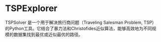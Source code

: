 # TSPExplorer
TSPSolver 是一个用于解决旅行商问题（Traveling Salesman Problem, TSP）的Python工具。它结合了暴力法和Christofides近似算法，能够高效地为不同规模的数据集找到最优或近似最优的路径。
